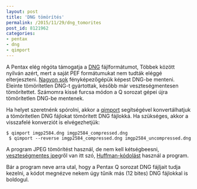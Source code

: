 ```yaml
---
layout: post
title: 'DNG tömörítés'
permalink: /2015/11/29/dng_tomorites
post_id: 8121962
categories: 
- pentax
- dng
- qimport
---
```


A Pentax elég régóta támogatja a 
[DNG](https://en.wikipedia.org/wiki/Digital_Negative) fájlformátumot, Többek között nyilván azért, mert a saját PEF formátumukat nem tudták eléggé elterjeszteni. 
[Nagyon sok](http://photo.stackexchange.com/q/762/507) fényképezőgépük képest DNG-be menteni. Eleinte tömörítetlen DNG-t gyártottak, később már veszteségmentesen tömörítettet. Számomra kissé furcsa módon a Q sorozat gépei újra tömörítetlen DNG-be mentenek.

Ha helyet szeretnénk spórolni, akkor a 
[qimport](https://github.com/drougge/qimport) segítségével konvertálhatjuk a tömörítetlen DNG fájlokat tömörített DNG fájlokká. Ha szükséges, akkor a visszafelé konverziót is elvégezhetjük:

```
$ qimport imgp2584.dng imgp2584_compressed.dng
 $ qimport --reverse imgp2584_compressed.dng imgp2584_uncompressed.dng
```

A program JPEG tömörítést használ, de nem kell kétségbeesni, 
[veszteségmentes jpeg](https://en.wikipedia.org/wiki/Lossless_JPEG)ről van itt szó, 
[Huffman-kódolást](https://hu.wikipedia.org/wiki/Huffman-k%C3%B3dol%C3%A1s) használ a program.

Bár a program neve arra utal, hogy a Pentax Q sorozat DNG fájljait tudja kezelni, a kódot megnézve nekem úgy tűnik más (12 bites) DNG fájlokkal is boldogul.